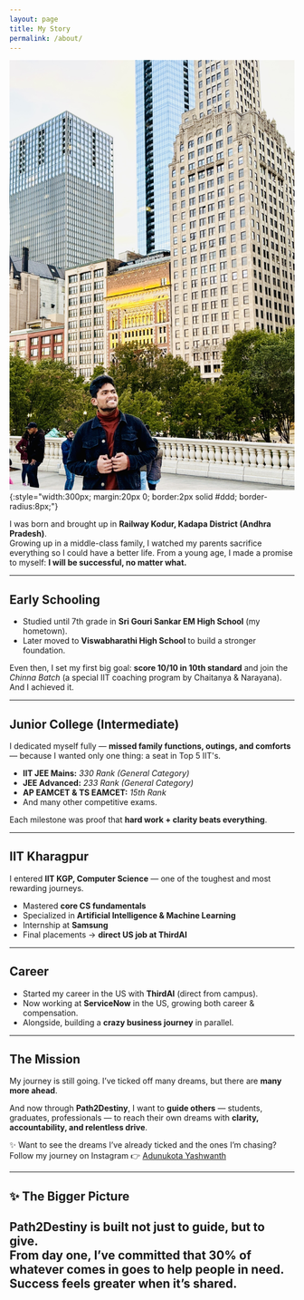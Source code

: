```yaml
---
layout: page
title: My Story
permalink: /about/
---
```


![Yashwanth Adunukota](/assets/images/yashwanth.jpg){:style="width:300px; margin:20px 0; border:2px solid #ddd; border-radius:8px;"}


I was born and brought up in **Railway Kodur, Kadapa District (Andhra Pradesh)**.  
Growing up in a middle-class family, I watched my parents sacrifice everything so I could have a better life. From a young age, I made a promise to myself: **I will be successful, no matter what.**

---

## Early Schooling
- Studied until 7th grade in **Sri Gouri Sankar EM High School** (my hometown).  
- Later moved to **Viswabharathi High School** to build a stronger foundation.  

Even then, I set my first big goal: **score 10/10 in 10th standard** and join the *Chinna Batch* (a special IIT coaching program by Chaitanya & Narayana).  
And I achieved it.

---

## Junior College (Intermediate)
I dedicated myself fully — **missed family functions, outings, and comforts** — because I wanted only one thing: a seat in Top 5 IIT's.  

- **IIT JEE Mains:** *330 Rank (General Category)*  
- **JEE Advanced:** *233 Rank (General Category)*  
- **AP EAMCET & TS EAMCET:** *15th Rank*  
- And many other competitive exams.  

Each milestone was proof that **hard work + clarity beats everything**.

---

## IIT Kharagpur
I entered **IIT KGP, Computer Science** — one of the toughest and most rewarding journeys.  
- Mastered **core CS fundamentals**  
- Specialized in **Artificial Intelligence & Machine Learning**  
- Internship at **Samsung**  
- Final placements → **direct US job at ThirdAI**

---

## Career
- Started my career in the US with **ThirdAI** (direct from campus).  
- Now working at **ServiceNow** in the US, growing both career & compensation.  
- Alongside, building a **crazy business journey** in parallel.  

---

## The Mission
My journey is still going. I’ve ticked off many dreams, but there are **many more ahead**.  

And now through **Path2Destiny**, I want to **guide others** — students, graduates, professionals — to reach their own dreams with **clarity, accountability, and relentless drive**.

✨ Want to see the dreams I’ve already ticked and the ones I’m chasing?  
Follow my journey on Instagram 👉 [Adunukota Yashwanth](https://www.instagram.com/lifter_soul?igsh=cGhoOTVqNmdpcXAz&utm_source=qr)

---
## ✨ The Bigger Picture
Path2Destiny is built not just to guide, but to give.  
From day one, I’ve committed that **30% of whatever comes in** goes to help people in need.  
Success feels greater when it’s shared.
---


